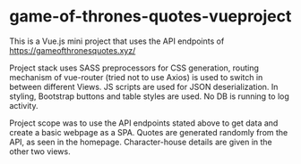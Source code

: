 # game-of-thrones-quotes-vueproject

This is a Vue.js mini project that uses the API endpoints of https://gameofthronesquotes.xyz/

Project stack uses SASS preprocessors for CSS generation, routing mechanism of vue-router (tried
not to use Axios) is used to switch in between different Views. JS scripts are used for JSON 
deserialization. In styling, Bootstrap buttons and table styles are used. No DB is running to log 
activity.

Project scope was to use the API endpoints stated above to get data and create a basic webpage as 
a SPA. Quotes are generated randomly from the API, as seen in the homepage. Character-house details
are given in the other two views.

